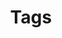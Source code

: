 ---
# Based on https://github.com/LazyRen/LazyRen.github.io/blob/master/tags.md
permalink: /tags/
title: Tags
layout: list-of-tags
order: 6
description: >
  List of all categories and tags on the website.
sidebar: true
redirect_from:
  - /categories/
---
